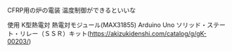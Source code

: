 CFRP用の炉の電装
温度制御ができるといいな


使用
K型熱電対
熱電対モジュール(MAX31855)
Arduino Uno
ソリッド・ステート・リレー（ＳＳＲ）キット(https://akizukidenshi.com/catalog/g/gK-00203/)
